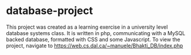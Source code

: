 # database-project
This project was created as a learning exercise in a university level database systems class.
It is written in php, communicating with a MySQL backed database, formatted with CSS and some Javascript.
To view the project, navigate to
https://web.cs.dal.ca/~manuele/Bhakti_DB/index.php
